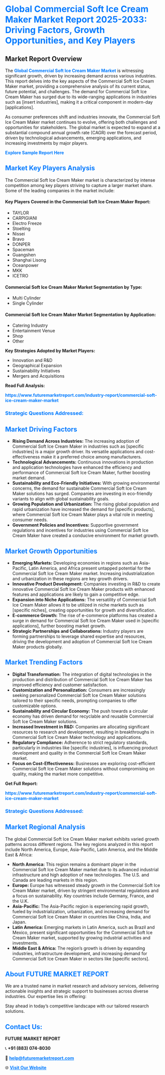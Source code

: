 <h1 style="color: #007BFF;">Global Commercial Soft Ice Cream Maker Market Report 2025-2033: Driving Factors, Growth Opportunities, and Key Players</h1>

<section id="overview">
<h2>Market Report Overview</h2>
<p>The <a href="https://www.futuremarketreport.com/industry-report/commercial-soft-ice-cream-maker-market" style="color: #007BFF; text-decoration: none;"><strong>Global Commercial Soft Ice Cream Maker Market</strong></a> is witnessing significant growth, driven by increasing demand across various industries. This report delves into the key aspects of the Commercial Soft Ice Cream Maker market, providing a comprehensive analysis of its current status, future potential, and challenges. The demand for Commercial Soft Ice Cream Maker has surged due to its wide-ranging applications in industries such as [insert industries], making it a critical component in modern-day [applications].</p>
<p>As consumer preferences shift and industries innovate, the Commercial Soft Ice Cream Maker market continues to evolve, offering both challenges and opportunities for stakeholders. The global market is expected to expand at a substantial compound annual growth rate (CAGR) over the forecast period, driven by technological advancements, emerging applications, and increasing investments by major players.</p>
</section>

<section id="overview">
<p><a href="https://www.futuremarketreport.com/request-sample/reportId=37743" style="color: #007BFF; text-decoration: none;"><strong>Explore Sample Report Here</strong></a></p>
</section>

<section id="key-players">
<h2 style="color: #007BFF;">Market Key Players Analysis</h2>
<p>The Commercial Soft Ice Cream Maker market is characterized by intense competition among key players striving to capture a larger market share. Some of the leading companies in the market include:</p>
<h4>Key Players Covered in the Commercial Soft Ice Cream Maker Report:</h4>
<ul><li>TAYLOR</li><li>CARPIGIANI</li><li>Electro Freeze</li><li>Stoelting</li><li>Nissei</li><li>Bravo</li><li>DONPER</li><li>Spaceman</li><li>Guangshen</li><li>Shanghai Lisong</li><li>Oceanpower</li><li>MKK</li><li>ICETRO</li></ul>
<h4>Commercial Soft Ice Cream Maker Market Segmentation by Type:</h4>
<ul><li>Multi Cylinder</li><li>Single Cylinder</li></ul>

<h4>Commercial Soft Ice Cream Maker Market Segmentation by Application:</h4>
<ul><li>Catering Industry</li><li>Entertainment Venue</li><li>Shop</li><li>Other</li></ul>
<p><strong>Key Strategies Adopted by Market Players:</strong></p>
<ul>
<li>Innovation and R&D</li>
<li>Geographical Expansion</li>
<li>Sustainability Initiatives</li>
<li>Mergers and Acquisitions</li>
</ul>
</section>

<section>
<p><strong>Read Full Analysis: </strong></p><a href="https://www.futuremarketreport.com/industry-report/commercial-soft-ice-cream-maker-market" style="color: #007BFF; text-decoration: none;"><strong>https://www.futuremarketreport.com/industry-report/commercial-soft-ice-cream-maker-market</strong></a>
<h3 style="color: #007BFF;">Strategic Questions Addressed:</h3>
</section>

<section id="driving-factors">
<h2 style="color: #007BFF;">Market Driving Factors</h2>
<ul>
<li><strong>Rising Demand Across Industries:</strong> The increasing adoption of Commercial Soft Ice Cream Maker in industries such as [specific industries] is a major growth driver. Its versatile applications and cost-effectiveness make it a preferred choice among manufacturers.</li>
<li><strong>Technological Advancements:</strong> Continuous innovations in production and application technologies have enhanced the efficiency and performance of Commercial Soft Ice Cream Maker, further boosting market demand.</li>
<li><strong>Sustainability and Eco-Friendly Initiatives:</strong> With growing environmental concerns, the demand for sustainable Commercial Soft Ice Cream Maker solutions has surged. Companies are investing in eco-friendly variants to align with global sustainability goals.</li>
<li><strong>Growing Population and Urbanization:</strong> The rising global population and rapid urbanization have increased the demand for [specific products], where Commercial Soft Ice Cream Maker plays a vital role in meeting consumer needs.</li>
<li><strong>Government Policies and Incentives:</strong> Supportive government regulations and incentives for industries using Commercial Soft Ice Cream Maker have created a conducive environment for market growth.</li>
</ul>
</section>

<section id="growth-opportunities">
<h2 style="color: #007BFF;">Market Growth Opportunities</h2>
<ul>
<li><strong>Emerging Markets:</strong> Developing economies in regions such as Asia-Pacific, Latin America, and Africa present untapped potential for the Commercial Soft Ice Cream Maker market. Increasing industrialization and urbanization in these regions are key growth drivers.</li>
<li><strong>Innovative Product Development:</strong> Companies investing in R&D to create innovative Commercial Soft Ice Cream Maker products with enhanced features and applications are likely to gain a competitive edge.</li>
<li><strong>Expansion into Niche Applications:</strong> The versatility of Commercial Soft Ice Cream Maker allows it to be utilized in niche markets such as [specific niches], creating opportunities for growth and diversification.</li>
<li><strong>E-commerce Growth:</strong> The rise of e-commerce platforms has created a surge in demand for Commercial Soft Ice Cream Maker used in [specific applications], further boosting market growth.</li>
<li><strong>Strategic Partnerships and Collaborations:</strong> Industry players are forming partnerships to leverage shared expertise and resources, driving the development and adoption of Commercial Soft Ice Cream Maker products globally.</li>
</ul>
</section>

<section id="trending-factors">
<h2 style="color: #007BFF;">Market Trending Factors</h2>
<ul>
<li><strong>Digital Transformation:</strong> The integration of digital technologies in the production and distribution of Commercial Soft Ice Cream Maker has improved efficiency and customer satisfaction.</li>
<li><strong>Customization and Personalization:</strong> Consumers are increasingly seeking personalized Commercial Soft Ice Cream Maker solutions tailored to their specific needs, prompting companies to offer customizable options.</li>
<li><strong>Sustainability and Circular Economy:</strong> The push towards a circular economy has driven demand for recyclable and reusable Commercial Soft Ice Cream Maker solutions.</li>
<li><strong>Increased Investment in R&D:</strong> Companies are allocating significant resources to research and development, resulting in breakthroughs in Commercial Soft Ice Cream Maker technology and applications.</li>
<li><strong>Regulatory Compliance:</strong> Adherence to strict regulatory standards, particularly in industries like [specific industries], is influencing product development and quality in the Commercial Soft Ice Cream Maker market.</li>
<li><strong>Focus on Cost-Effectiveness:</strong> Businesses are exploring cost-efficient Commercial Soft Ice Cream Maker solutions without compromising on quality, making the market more competitive.</li>
</ul>
</section>

<section>
<p><strong>Get Full Report: </strong></p><a href="https://www.futuremarketreport.com/industry-report/commercial-soft-ice-cream-maker-market" style="color: #007BFF; text-decoration: none;"><strong>https://www.futuremarketreport.com/industry-report/commercial-soft-ice-cream-maker-market</strong></a>
<h3 style="color: #007BFF;">Strategic Questions Addressed:</h3>
</section>


<section id="regional-analysis">
<h2 style="color: #007BFF;">Market Regional Analysis</h2>
<p>The global Commercial Soft Ice Cream Maker market exhibits varied growth patterns across different regions. The key regions analyzed in this report include North America, Europe, Asia-Pacific, Latin America, and the Middle East & Africa:</p>
<ul>
<li><strong>North America:</strong> This region remains a dominant player in the Commercial Soft Ice Cream Maker market due to its advanced industrial infrastructure and high adoption of new technologies. The U.S. and Canada are leading markets in this region.</li>
<li><strong>Europe:</strong> Europe has witnessed steady growth in the Commercial Soft Ice Cream Maker market, driven by stringent environmental regulations and a focus on sustainability. Key countries include Germany, France, and the U.K.</li>
<li><strong>Asia-Pacific:</strong> The Asia-Pacific region is experiencing rapid growth, fueled by industrialization, urbanization, and increasing demand for Commercial Soft Ice Cream Maker in countries like China, India, and Japan.</li>
<li><strong>Latin America:</strong> Emerging markets in Latin America, such as Brazil and Mexico, present significant opportunities for the Commercial Soft Ice Cream Maker market, supported by growing industrial activities and investments.</li>
<li><strong>Middle East & Africa:</strong> The region’s growth is driven by expanding industries, infrastructure development, and increasing demand for Commercial Soft Ice Cream Maker in sectors like [specific sectors].</li>
</ul>
</section>

<footer>
<h2 style="color: #007BFF;">About FUTURE MARKET REPORT</h2>
<p>We are a trusted name in market research and advisory services, delivering actionable insights and strategic support to businesses across diverse industries. Our expertise lies in offering:</p>

<p>Stay ahead in today’s competitive landscape with our tailored research solutions.</p>

<h2 style="color: #007BFF;">Contact Us:</h2>
<p><strong>FUTURE MARKET REPORT</strong></p>
<p>📞 <strong>+91 (883) 074-8030</strong></p>
<p>📧 <strong><a href="mailto:help@futuremarketreport.com" style="color: #007BFF;">help@futuremarketreport.com</a></strong></p>
<p>🌐 <strong><a href="https://www.futuremarketreport.com/" style="color: #007BFF;">Visit Our Website</a></strong></p>
</footer>